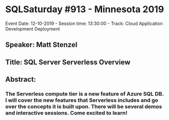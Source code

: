 # SQLSaturday #913 - Minnesota 2019
Event Date: 12-10-2019 - Session time: 13:30:00 - Track: Cloud Application Development  Deployment
## Speaker: Matt Stenzel
## Title: SQL Server Serverless Overview
## Abstract:
### The Serverless compute tier is a new feature of Azure SQL DB.  I will cover the new features that Serverless includes and go over the concepts it is built upon.  There will be several demos and interactive sessions.  Come excited to learn!
